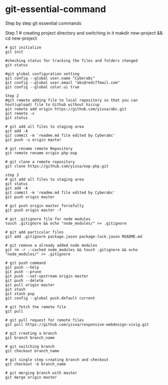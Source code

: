 # git-essential-command
Step by step git essential commands

Step 1
	# creating project directory and switching in it
	makdir new-project && cd new-project
	
	# git initialize
	git init
	
	#checking status for tracking the files and folders changed
	git status
	
	#git global configuration setting
	git config --global user.name "Cyberabc"
	git config --global user.email "abc@rediffmail.com"
	git config --global color.ui true
	
	Step 2
	#git remote adding file to local repository so that you can host(upload) file to Github without hiccup 
	git remote add origin https://github.com/yisxa/abc.git
	git remote -v
	git status
	
	# git add all files to staging area
	git add -A 
	git commit -m 'readme.md file edited by Cyberabc'
	git push -u origin master
    
	# git rename remote Repository
	git remote rename origin php-oop
	
	# git clone a remote repository
    git clone https://github.com/yisxa/oop-php.git
	
	step 3
	# git add all files to staging area
	git status
	git add -A 
	git commit -m 'readme.md file edited by Cyberabc'
	git push origin master
	
	# git push origin master forcefully
	git push origin master -f
	
	# git .gitignore file for node modules
	touch .gitignore && echo "node_modules/" >> .gitignore
	
	# git add particular files
	git add .gitignore package.jason package-lock.jason README.md
	
	# git remove a already added node modules
    git rm -r --cached node_modules && touch .gitignore && echo "node_modules/" >> .gitignore
    
	# git push command
	git push --help
	git push --prune
	git push --set-upstream origin master
	git push --delete
	git pull origin master
	git stash
	git stash pop
	git config --global push.default current
	
	# git fetch the remote file 
	git pull
	
	# git pull request for remote files
    git pull https://github.com/yisxa/responsive-webdesign-xivig.git
	
	# git creating a branch
	git branch branch_name
	
	# git switching branch
	git checkout branch_name
	
	# git single step creating branch and checkout
	git checkout -b branch_name
	
	# git merging branch with master 
    git merge origin master
